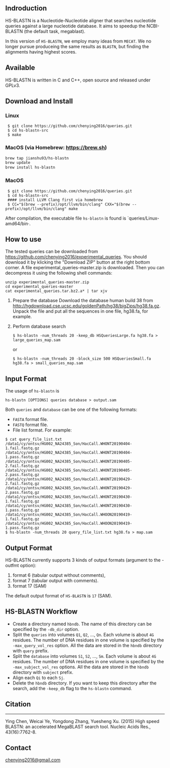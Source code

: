 ## Indroduction
HS-BLASTN is a Nucleotide-Nucleotide aligner that searches nucleotide queries against a large nucleotide database.
It aims to speedup the NCBI-BLASTN (the default task, megablast).

In this version of `HS-BLASTN`, we employ many ideas from `MECAT`. We no longer pursue produceing the same results as `BLASTN`, but finding the alignments having highest scores.

## Available

HS-BLASTN is written in C and C++, open source and released under GPLv3.

## Download and Install
### Linux
```shell
 $ git clone https://github.com/chenying2016/queries.git
 $ cd hs-blastn-src
 $ make
 ```
### MacOS (via Homebrew: https://brew.sh)
```bash
brew tap jianshu93/hs-blastn
brew update
brew install hs-blastn

```
 ### MacOS
```shell
 $ git clone https://github.com/chenying2016/queries.git
 $ cd hs-blastn-src
 #### install LLVM Clang first via homebrew
 $ CC="$(brew --prefix)/opt/llvm/bin/clang" CXX="$(brew --prefix)/opt/llvm/bin/clang" make
 ```


After compilation, the executable file `hs-blastn` is found is `queries/Linux-amd64/bin·.

## How to use

 The tested queries can be downloaded from 
 https://github.com/chenying2016/experimental_queries. You should download it by klicking the "Download ZIP" button 
 at the right bottom corner. A file experimental_queries-master.zip is downloaded. Then you can decompress it using the 
 following shell commands:
 ```shell
 unzip experimental_queries-master.zip
 cd experimental_queries-master
 cat experimental_queries.tar.bz2.a* | tar xjv
 ```
 
1. Prepare the database
    Download the database human build 38 from http://hgdownload.cse.ucsc.edu/goldenPath/hg38/bigZips/hg38.fa.gz.
    Unpack the file and put all the sequences in one file, hg38.fa, for example.


2. Perform database search
    ```shell
    $ hs-blastn -num_threads 20 -keep_db HSQueriesLarge.fa hg38.fa > large_queries_map.sam
    ```
    or
    ```shell
    $ hs-blastn -num_threads 20 -block_size 500 HSQueriesSmall.fa hg38.fa > small_queries_map.sam
    ```
    
Input Format
---------------------------

The usage of `hs-blastn` is
```shell
hs-blastn [OPTIONS] queries database > output.sam
```
Both `queries` and `database` can be one of the following formats:
* `FASTA` format file.
* `FASTQ` format file.
* File list format. For example:
```shell
$ cat query_file_list.txt
/data1/cy/ontsv/HG002_NA24385_Son/HacCall.WHONT20190404-1.fail.fastq.gz
/data1/cy/ontsv/HG002_NA24385_Son/HacCall.WHONT20190404-1.pass.fastq.gz
/data1/cy/ontsv/HG002_NA24385_Son/HacCall.WHONT20190405-2.fail.fastq.gz
/data1/cy/ontsv/HG002_NA24385_Son/HacCall.WHONT20190405-2.pass.fastq.gz
/data1/cy/ontsv/HG002_NA24385_Son/HacCall.WHONT20190429-2.fail.fastq.gz
/data1/cy/ontsv/HG002_NA24385_Son/HacCall.WHONT20190429-2.pass.fastq.gz
/data1/cy/ontsv/HG002_NA24385_Son/HacCall.WHONT20190430-1.fail.fastq.gz
/data1/cy/ontsv/HG002_NA24385_Son/HacCall.WHONT20190430-1.pass.fastq.gz
/data1/cy/ontsv/HG002_NA24385_Son/HacCall.WHOON20190419-1.fail.fastq.gz
/data1/cy/ontsv/HG002_NA24385_Son/HacCall.WHOON20190419-1.pass.fastq.gz
$ hs-blastn -num_threads 20 query_file_list.txt hg38.fa > map.sam
```

Output Format
---------------------------

 HS-BLASTN currently supports 3 kinds of output formats (argument to the -outfmt option): 
 
 1. format 6 (tabular output without comments), 
 2. format 7 (tabular output with comments). 
 3. format 17 (SAM)
 
The default output format of `HS-BLASTN` is `17` (SAM).
 
HS-BLASTN Workflow
--------------------------

* Create a directory named `hbndb`. The name of this directory can be specified by the `-db_dir` option.
* Split the `queries` into volumes `Q1`, `Q2`, ..., `Qn`. Each volume is about `4G` residues. The number of DNA residues in one volume is specified by the `-max_query_vol_res` option. All the data are stored in the `hbndb` directory with `query` prefix.
* Split the `database` into volumes `S1`, `S2`, ..., `Sm`. Each volume is about `4G` residues. The number of DNA residues in one volume is specified by the `-max_subject_vol_res` options. All the data are stored in the `hbndb` directory with `subject` prefix.
* Align each `Qi` to each `Sj`.
* Delete the `hbndb` directory. If you want to keep this directory after the search, add the `-keep_db` flag to the `hs-blastn` command.
 
## Citation
--------------------------

  Ying Chen, Weicai Ye, Yongdong Zhang, Yuesheng Xu. (2015) High speed BLASTN: an accelerated MegaBLAST search tool. Nucleic Acids Res., 43(16):7762-8.
 
## Contact
 chenying2016@gmail.com
